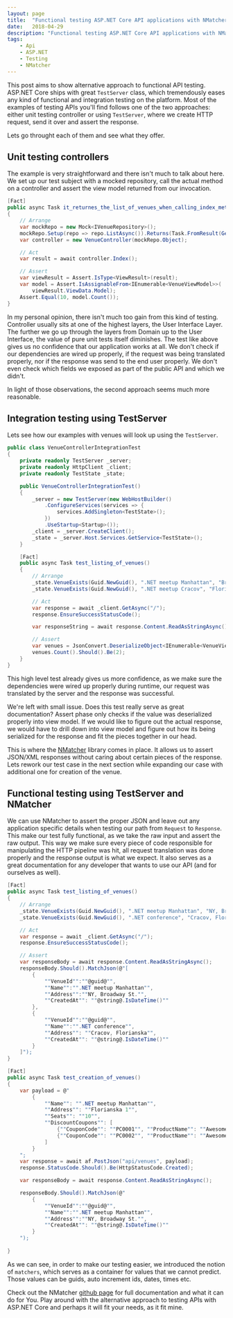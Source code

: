 ```yaml
---
layout: page
title:  "Functional testing ASP.NET Core API applications with NMatcher"
date:   2018-04-29
description: "Functional testing ASP.NET Core API applications with NMatcher"
tags:
    - Api
    - ASP.NET
    - Testing
    - NMatcher
---
```


This post aims to show alternative approach to functional API testing. ASP.NET Core ships with great 
`TestServer` class, which tremendously eases any kind of functional and integration testing on the platform. 
Most of the examples of testing APIs you'll find follows one of the two approaches: either unit testing controller or 
using `TestServer`, where we create HTTP request, send it over and assert the response. 

Lets go throught each of them and see what they offer.

## Unit testing controllers

The example is very straightforward and there isn't much to talk about here. 
We set up our test subject with a mocked repository, call the actual method on a controller 
and assert the view model returned from our invocation.

```csharp
[Fact]
public async Task it_returnes_the_list_of_venues_when_calling_index_method()
{
    // Arrange
    var mockRepo = new Mock<IVenueRepository>();
    mockRepo.Setup(repo => repo.ListAsync()).Returns(Task.FromResult(GetVenueTestFixtures()));
    var controller = new VenueController(mockRepo.Object);

    // Act
    var result = await controller.Index();

    // Assert
    var viewResult = Assert.IsType<ViewResult>(result);
    var model = Assert.IsAssignableFrom<IEnumerable<VenueViewModel>>(
        viewResult.ViewData.Model);
    Assert.Equal(10, model.Count());
}
 ```

In my personal opinion, there isn't much too gain from this kind of testing. Controller usually
sits at one of the highest layers, the User Interface Layer. The further we go up through the layers
from Domain up to the User Interface, the value of pure unit tests itself diminishes. The test like above
gives us no confidence that our application works at all. We don't check if our dependencies are wired up properly,
if the request was being translated properly, nor if the response was send to the end user properly. We don't even
check which fields we exposed as part of the public API and which we didn't.

In light of those observations, the second approach seems much more reasonable.

## Integration testing using TestServer

Lets see how our examples with venues will look up using the `TestServer`.

```csharp
public class VenueControllerIntegrationTest
{
    private readonly TestServer _server;
    private readonly HttpClient _client;
    private readonly TestState _state;

    public VenueControllerIntegrationTest()
    {
        _server = new TestServer(new WebHostBuilder()
            .ConfigureServices(services => {
                services.AddSingleton<TestState>();
            })
            .UseStartup<Startup>());
        _client = _server.CreateClient();
        _state = _server.Host.Services.GetService<TestState>();
    }

    [Fact]
    public async Task test_listing_of_venues()
    {
        // Arrange
        _state.VenueExists(Guid.NewGuid(), ".NET meetup Manhattan", "Broadway St.");
        _state.VenueExists(Guid.NewGuid(), ".NET meetup Cracov", "Florianska");

        // Act
        var response = await _client.GetAsync("/");
        response.EnsureSuccessStatusCode();

        var responseString = await response.Content.ReadAsStringAsync();

        // Assert
        var venues = JsonConvert.DeserializeObject<IEnumerable<VenueViewModel>>(responseString);
        venues.Count().Should().Be(2);
    }
}
```

This high level test already gives us more confidence, as we make sure the dependencies were wired
up properly during runtime, our request was translated by the server and the response was successful.

We're left with small issue. Does this test really serve as great documentation? Assert phase only checks if the value was deserialized properly into view model.
If we would like to figure out the actual response, we would have to drill down into view model and figure out how
its being serialized for the response and fit the pieces together in our head. 

This is where the [NMatcher](https://github.com/defrag/NMatcher) library comes in place. It allows us to assert JSON/XML responses without caring about 
certain pieces of the response. Lets rework our test case in the next section while expanding our case with additional one for creation of the venue.

## Functional testing using TestServer and NMatcher

We can use NMatcher to assert the proper JSON and leave out any application specific details when testing
our path from `Request` to `Response`. This make our test fully functional, as we take the raw input and assert the
raw output. This way we make sure every piece of code responsible for manipulating the HTTP pipeline was hit, all request translation was done properly and the response output is what we expect. It also serves as a great documentation for any developer that wants to use our API (and for ourselves as well).

```csharp
[Fact]
public async Task test_listing_of_venues()
{
    // Arrange
    _state.VenueExists(Guid.NewGuid(), ".NET meetup Manhattan", "NY, Broadway St.");
    _state.VenueExists(Guid.NewGuid(), ".NET conference", "Cracov, Florianska");

    // Act
    var response = await _client.GetAsync("/");
    response.EnsureSuccessStatusCode();

    // Assert
    var responseBody = await response.Content.ReadAsStringAsync();
    responseBody.Should().MatchJson(@"[
        {
            ""VenueId"":""@guid@"",
            ""Name"":"".NET meetup Manhattan"",
            ""Address"":""NY, Broadway St."",
            ""CreatedAt"": ""@string@.IsDateTime()""
        },
        {
            ""VenueId"":""@guid@"",
            ""Name"":"".NET conference"",
            ""Address"": ""Cracov, Florianska"",
            ""CreatedAt"": ""@string@.IsDateTime()""
        }
    ]");
}

[Fact]
public async Task test_creation_of_venues()
{
    var payload = @"
        {
            ""Name"": "".NET meetup Manhattan"",
            ""Address"": ""Florianska 1"",
            ""Seats"": ""10"",
            ""DiscountCoupons"": [
                {""CouponCode"": ""PC0001"", ""ProductName"": ""Awesome PC"" },
                {""CouponCode"": ""PC0002"", ""ProductName"": ""Awesome PC #2"" }
            ]
        }
    ";
    var response = await af.PostJson("api/venues", payload);
    response.StatusCode.Should().Be(HttpStatusCode.Created);

    var responseBody = await response.Content.ReadAsStringAsync();

    responseBody.Should().MatchJson(@"
        {
            ""VenueId"":""@guid@"",
            ""Name"":"".NET meetup Manhattan"",
            ""Address"":""NY, Broadway St."",
            ""CreatedAt"": ""@string@.IsDateTime()""
        }
    ");
    
}

```

As we can see, in order to make our testing easier, we introduced the notion of `matchers`, which serves as a
container for values that we cannot predict. Those values can be guids, auto increment ids, dates, times etc. 

Check out the NMatcher [github page](https://github.com/defrag/NMatcher) for full documentation and what it can do for You.
Play around with the alternative approach to testing APIs with ASP.NET Core and perhaps it will fit your needs, as it fit mine.